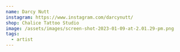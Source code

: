 ```yaml
---
name: Darcy Nutt
instagram: https://www.instagram.com/darcynutt/
shop: Chalice Tattoo Studio
image: /assets/images/screen-shot-2023-01-09-at-2.01.29-pm.png
tags:
  - artist
---
```

